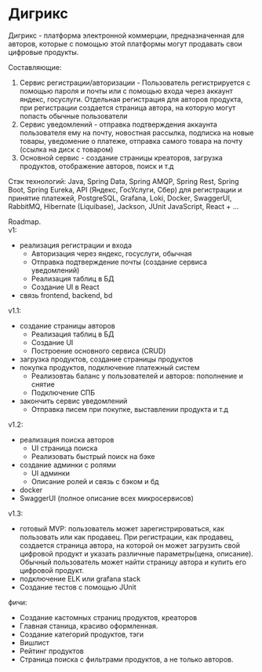 # Дигрикс
Дигрикс - платформа электронной коммерции, предназначенная для авторов, которые с помощью этой платформы могут продавать свои цифровые продукты.

Составляющие:
1. Сервис регистрации/авторизации - Пользователь регистрируется с помощью пароля и почты или с помощью входа через аккаунт яндекс, госуслуги. Отдельная регистрация для авторов продукта, при регистрации создается страница автора, на которую могут попасть обычные пользователи
2. Сервис уведомлений - отправка подтверждения аккаунта пользователя ему на почту, новостная рассылка, подписка на новые товары, уведомение о платеже, отправка самого товара на почту (ссылка на диск с товаром)
3. Основной сервис - создание страницы креаторов, загрузка продуктов, отображение авторов, поиск и т.д

Стэк технологий:
Java, Spring Data, Spring AMQP, Spring Rest, Spring Boot, Spring Eureka, API (Яндекс, ГосУслуги, Сбер) для регистрации и принятие платежей, PostgreSQL, Grafana, Loki, Docker, SwaggerUI, RabbitMQ, Hibernate (Liquibase), Jackson, JUnit
JavaScript, React + ...

Roadmap.
<br>
v1:
- реализация регистрации и входа
  - Авторизация через яндекс, госуслуги, обычная
  - Отправка подтверждение почты (создание сервиса уведомлений)
  - Реализация таблиц в БД
  - Создание UI в React
- связь frontend, backend, bd

v1.1:
- создание страницы авторов
  - Реализация таблиц в БД
  - Создание UI
  - Построение основного сервиса (CRUD)
- загрузка продуктов, создание страницы продуктов
- покупка продуктов, подключение платежный систем
  - Реализовтаь баланс у пользователей и авторов: пополнение и снятие
  - Подключение СПБ
- закончить сервис уведомлений
  - Отправка писем при покупке, выставлении продукта и т.д

v1.2:
- реализация поиска авторов
  - UI страница поиска
  - Реализовать быстрый поиск на бэке
- создание админки с ролями
  - UI админки
  - Описание ролей и связь с бэком и бд
- docker
- SwaggerUI (полное описание всех микросервисов)

v1.3:
- готовый MVP: пользователь может зарегистрироваться, как пользовать или как продавец. При регистрации, как продавец, создается страница автора, на которой он может загрузить свой цифровой продукт и указать различные параметры(цена, описание). Обычный пользователь может найти страницу автора и купить его цифровой продукт.
- подключение ELK или grafana stack
- Создание тестов с помощью JUnit

фичи:
- Создание кастомных страниц продуктов, креаторов
- Главная станица, красиво оформленная.
- Создание категорий продуктов, тэги 
- Вишлист
- Рейтинг продуктов
- Страница поиска с фильтрами продуктов, а не только авторов.
